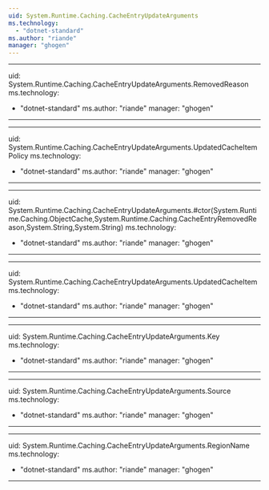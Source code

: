 ```yaml
---
uid: System.Runtime.Caching.CacheEntryUpdateArguments
ms.technology: 
  - "dotnet-standard"
ms.author: "riande"
manager: "ghogen"
---
```


---
uid: System.Runtime.Caching.CacheEntryUpdateArguments.RemovedReason
ms.technology: 
  - "dotnet-standard"
ms.author: "riande"
manager: "ghogen"
---

---
uid: System.Runtime.Caching.CacheEntryUpdateArguments.UpdatedCacheItemPolicy
ms.technology: 
  - "dotnet-standard"
ms.author: "riande"
manager: "ghogen"
---

---
uid: System.Runtime.Caching.CacheEntryUpdateArguments.#ctor(System.Runtime.Caching.ObjectCache,System.Runtime.Caching.CacheEntryRemovedReason,System.String,System.String)
ms.technology: 
  - "dotnet-standard"
ms.author: "riande"
manager: "ghogen"
---

---
uid: System.Runtime.Caching.CacheEntryUpdateArguments.UpdatedCacheItem
ms.technology: 
  - "dotnet-standard"
ms.author: "riande"
manager: "ghogen"
---

---
uid: System.Runtime.Caching.CacheEntryUpdateArguments.Key
ms.technology: 
  - "dotnet-standard"
ms.author: "riande"
manager: "ghogen"
---

---
uid: System.Runtime.Caching.CacheEntryUpdateArguments.Source
ms.technology: 
  - "dotnet-standard"
ms.author: "riande"
manager: "ghogen"
---

---
uid: System.Runtime.Caching.CacheEntryUpdateArguments.RegionName
ms.technology: 
  - "dotnet-standard"
ms.author: "riande"
manager: "ghogen"
---
